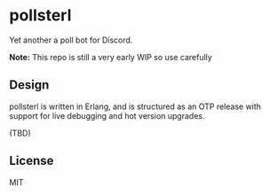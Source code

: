 # pollsterl
Yet another a poll bot for Discord.

**Note:** This repo is still a very early WIP so use carefully

## Design
pollsterl is written in Erlang, and is structured as an OTP release with support for live debugging and hot version upgrades.

(TBD)

## License
MIT
